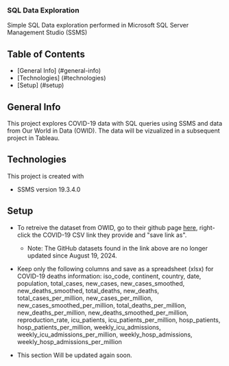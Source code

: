 ### SQL Data Exploration
Simple SQL Data exploration performed in Microsoft SQL Server Management Studio (SSMS)

## Table of Contents
* [General Info] (#general-info)
* [Technologies] (#technologies)
* [Setup] (#setup)

## General Info
This project explores COVID-19 data with SQL queries using SSMS and data from Our World in Data (OWID). The data will be vizualized in a subsequent project in Tableau.

## Technologies
This project is created with
* SSMS version 19.3.4.0

## Setup
* To retreive the dataset from OWID, go to their github page [here](https://github.com/owid/covid-19-data?tab=readme-ov-file), right-click the COVID-19 CSV link they provide and "save link as".
  * Note: The GitHub datasets found in the link above are no longer updated since August 19, 2024.

* Keep only the following columns and save as a spreadsheet (xlsx) for COVID-19 deaths information: iso_code, continent, country, date, population, total_cases, new_cases, new_cases_smoothed, new_deaths_smoothed, total_deaths, new_deaths, total_cases_per_million, new_cases_per_million, new_cases_smoothed_per_million, total_deaths_per_million, new_deaths_per_million, new_deaths_smoothed_per_million, reproduction_rate, icu_patients, icu_patients_per_million, hosp_patients, hosp_patients_per_million, weekly_icu_admissions, weekly_icu_admissions_per_million, weekly_hosp_admissions, weekly_hosp_admissions_per_million
* This section Will be updated again soon.
